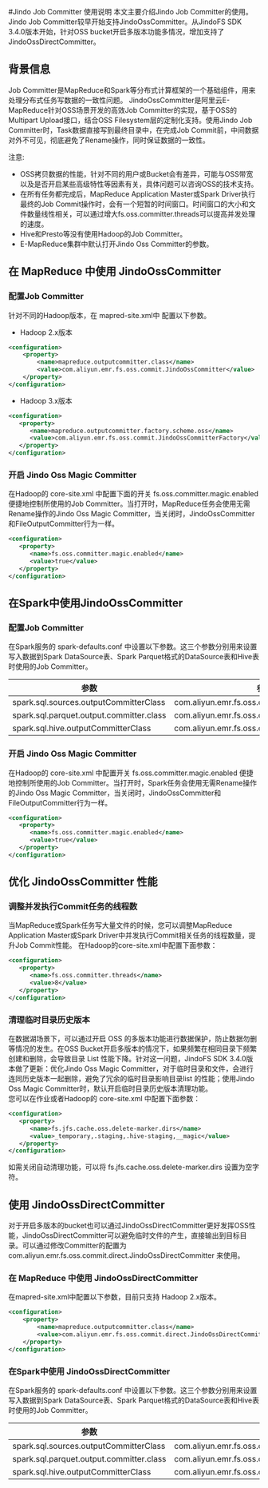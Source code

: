 #Jindo Job Committer 使用说明
本文主要介绍Jindo Job Committer的使用。Jindo Job Committer较早开始支持JindoOssCommitter。从JindoFS SDK 3.4.0版本开始，针对OSS bucket开启多版本功能多情况，增加支持了JindoOssDirectCommitter。

## 背景信息
Job Committer是MapReduce和Spark等分布式计算框架的一个基础组件，用来处理分布式任务写数据的一致性问题。
JindoOssCommitter是阿里云E-MapReduce针对OSS场景开发的高效Job Committer的实现，基于OSS的Multipart Upload接口，结合OSS Filesystem层的定制化支持。使用Jindo Job Committer时，Task数据直接写到最终目录中，在完成Job Commit前，中间数据对外不可见，彻底避免了Rename操作，同时保证数据的一致性。

注意:
* OSS拷贝数据的性能，针对不同的用户或Bucket会有差异，可能与OSS带宽以及是否开启某些高级特性等因素有关，具体问题可以咨询OSS的技术支持。
* 在所有任务都完成后，MapReduce Application Master或Spark Driver执行最终的Job Commit操作时，会有一个短暂的时间窗口。时间窗口的大小和文件数量线性相关，可以通过增大fs.oss.committer.threads可以提高并发处理的速度。
* Hive和Presto等没有使用Hadoop的Job Committer。
* E-MapReduce集群中默认打开Jindo Oss Committer的参数。

## 在 MapReduce 中使用 JindoOssCommitter
### 配置Job Committer
针对不同的Hadoop版本，在 mapred-site.xml中 配置以下参数。
* Hadoop 2.x版本
```xml
<configuration>
    <property>
        <name>mapreduce.outputcommitter.class</name>
        <value>com.aliyun.emr.fs.oss.commit.JindoOssCommitter</value>
    </property>
</configuration>
```
* Hadoop 3.x版本
```xml
<configuration>
   <property>
      <name>mapreduce.outputcommitter.factory.scheme.oss</name>
      <value>com.aliyun.emr.fs.oss.commit.JindoOssCommitterFactory</value>
   </property>
</configuration>
```
### 开启 Jindo Oss Magic Committer
在Hadoop的 core-site.xml 中配置下面的开关 fs.oss.committer.magic.enabled 便捷地控制所使用的Job Committer。当打开时，MapReduce任务会使用无需Rename操作的Jindo Oss Magic Committer，当关闭时，JindoOssCommitter和FileOutputCommitter行为一样。
```xml
<configuration>
   <property>
      <name>fs.oss.committer.magic.enabled</name>
      <value>true</value>
   </property>
</configuration>
```

## 在Spark中使用JindoOssCommitter
### 配置Job Committer
在Spark服务的 spark-defaults.conf 中设置以下参数。这三个参数分别用来设置写入数据到Spark DataSource表、Spark Parquet格式的DataSource表和Hive表时使用的Job Committer。

| 参数                                       | 参数值            |
| ------------------------------------------| ----------------- |
| spark.sql.sources.outputCommitterClass    | com.aliyun.emr.fs.oss.commit.JindoOssCommitter |
| spark.sql.parquet.output.committer.class  | com.aliyun.emr.fs.oss.commit.JindoOssCommitter |
| spark.sql.hive.outputCommitterClass       | com.aliyun.emr.fs.oss.commit.JindoOssCommitter |

### 开启 Jindo Oss Magic Committer
在Hadoop的 core-site.xml 中配置开关 fs.oss.committer.magic.enabled 便捷地控制所使用的Job Committer。当打开时，Spark任务会使用无需Rename操作的Jindo Oss Magic Committer，当关闭时，JindoOssCommitter和FileOutputCommitter行为一样。
```xml
<configuration>
   <property>
      <name>fs.oss.committer.magic.enabled</name>
      <value>true</value>
   </property>
</configuration>
```

## 优化 JindoOssCommitter 性能
### 调整并发执行Commit任务的线程数
当MapReduce或Spark任务写大量文件的时候，您可以调整MapReduce Application Master或Spark Driver中并发执行Commit相关任务的线程数量，提升Job Commit性能。
在Hadoop的core-site.xml中配置下面参数：
```xml
<configuration>
   <property>
      <name>fs.oss.committer.threads</name>
      <value>8</value>
   </property>
</configuration>
```

### 清理临时目录历史版本
在数据湖场景下，可以通过开启 OSS 的多版本功能进行数据保护，防止数据勿删等情况的发生。在OSS Bucket开启多版本的情况下，如果频繁在相同目录下频繁创建和删除，会导致目录 List 性能下降。针对这一问题，JindoFS SDK 3.4.0版本做了更新：优化Jindo Oss Magic Committer，对于临时目录和文件，会进行连同历史版本一起删除，避免了冗余的临时目录影响目录list 的性能；使用Jindo Oss Magic Committer时，默认开启临时目录历史版本清理功能。<br />
您可以在作业或者Hadoop的 core-site.xml 中配置下面参数：
```xml
<configuration>
   <property>
      <name>fs.jfs.cache.oss.delete-marker.dirs</name>
      <value>_temporary,.staging,.hive-staging,__magic</value>
   </property>
</configuration>
```
如需关闭自动清理功能，可以将 fs.jfs.cache.oss.delete-marker.dirs 设置为空字符。

## 使用 JindoOssDirectCommitter
对于开启多版本的bucket也可以通过JindoOssDirectCommitter更好发挥OSS性能，JindoOssDirectCommitter可以避免临时文件的产生，直接输出到目标目录。可以通过修改Committer的配置为 com.aliyun.emr.fs.oss.commit.direct.JindoOssDirectCommitter 来使用。
### 在 MapReduce 中使用 JindoOssDirectCommitter
在mapred-site.xml中配置以下参数，目前只支持 Hadoop 2.x版本。
```xml
<configuration>
    <property>
        <name>mapreduce.outputcommitter.class</name>
        <value>com.aliyun.emr.fs.oss.commit.direct.JindoOssDirectCommitter</value>
    </property>
</configuration>
```

### 在Spark中使用 JindoOssDirectCommitter
在Spark服务的 spark-defaults.conf 中设置以下参数。这三个参数分别用来设置写入数据到Spark DataSource表、Spark Parquet格式的DataSource表和Hive表时使用的Job Committer。

| 参数                                       | 参数值            |
| ------------------------------------------| ----------------- |
| spark.sql.sources.outputCommitterClass    | com.aliyun.emr.fs.oss.commit.direct.JindoOssDirectCommitter |
| spark.sql.parquet.output.committer.class  | com.aliyun.emr.fs.oss.commit.direct.JindoOssDirectCommitter |
| spark.sql.hive.outputCommitterClass       | com.aliyun.emr.fs.oss.commit.direct.JindoOssDirectCommitter |
